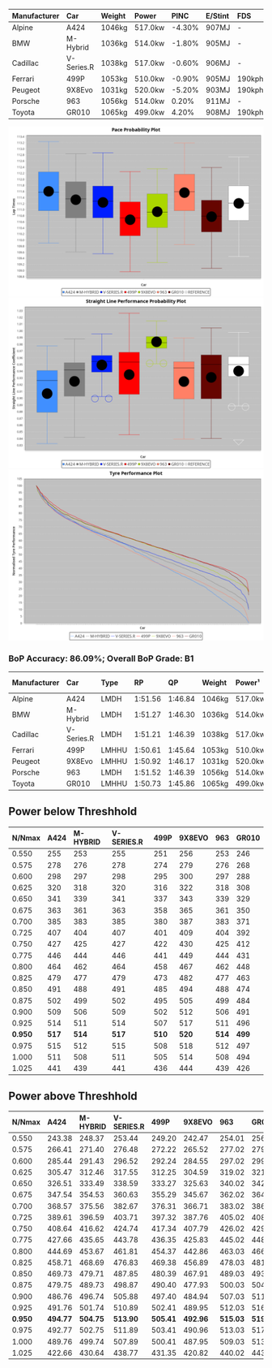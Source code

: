 | Manufacturer | Car        | Weight | Power   | PINC   | E/Stint | FDS     |
|:-|:-|:-|:-|:-|:-|:-|
| Alpine       | A424       | 1046kg | 517.0kw | -4.30% | 907MJ   |    -    |
| BMW          | M-Hybrid   | 1036kg | 514.0kw | -1.80% | 905MJ   |    -    |
| Cadillac     | V-Series.R | 1038kg | 517.0kw | -0.60% | 906MJ   |    -    |
| Ferrari      | 499P       | 1053kg | 510.0kw | -0.90% | 905MJ   | 190kph  |
| Peugeot      | 9X8Evo     | 1031kg | 520.0kw | -5.20% | 903MJ   | 190kph  |
| Porsche      | 963        | 1056kg | 514.0kw | 0.20%  | 911MJ   |    -    |
| Toyota       | GR010      | 1065kg | 499.0kw | 4.20%  | 908MJ   | 190kph  |

![PACECHART](./IMG/OFFICIAL.png)
![STRAIGHTLINEPERFORMANCECHART](./IMG/OFFICIAL_sp.png)
![TYREPERFORMANCECHART](./IMG/OFFICIAL_tw.png)

### BoP Accuracy: 86.09%; Overall BoP Grade: B1
| Manufacturer | Car        | Type  | RP      | QP      | Weight | Power¹  | Threshhold | PINC   | Power²   | E/Stint | AVG Vmax  | FDS     | RDLC | L/Stint | BOP-Grade | Model Accuracy | Model Points | Match% | SimDiff |
|:-|:-|:-|:-|:-|:-|:-|:-|:-|:-|:-|:-|:-|:-|:-|:-|:-|:-|:-|:-|
| Alpine       | A424       | LMDH  | 1:51.56 | 1:46.84 | 1046kg | 517.0kw | 250.0kph   | -4.30% | 494.80kw |  907MJ  | 276.41kph |    -    | 1.03 | 34      | +C2       | 96.10%         | 2390         | 73.56% | -0.45   |
| BMW          | M-Hybrid   | LMDH  | 1:51.27 | 1:46.30 | 1036kg | 514.0kw | 250.0kph   | -1.80% | 504.70kw |  905MJ  | 280.39kph |    -    | 1.04 | 34      | ~A1       | 100.00%        | 3339         | 95.18% | -0.24   |
| Cadillac     | V-Series.R | LMDH  | 1:51.21 | 1:46.39 | 1038kg | 517.0kw | 250.0kph   | -0.60% | 513.90kw |  906MJ  | 283.37kph |    -    | 1.03 | 34      | +A2       | 99.56%         | 5841         | 92.32% | +0.07   |
| Ferrari      | 499P       | LMHHU | 1:50.61 | 1:45.64 | 1053kg | 510.0kw | 250.0kph   | -0.90% | 505.40kw |  905MJ  | 281.03kph | 190kph  | 1.06 | 34      | -C1       | 99.57%         | 7417         | 77.02% | +0.42   |
| Peugeot      | 9X8Evo     | LMHHU | 1:50.92 | 1:46.17 | 1031kg | 520.0kw | 250.0kph   | -5.20% | 493.00kw |  903MJ  | 288.02kph | 190kph  | 1.03 | 34      | +B2       | 100.00%        | 1891         | 84.12% | +0.44   |
| Porsche      | 963        | LMDH  | 1:51.52 | 1:46.39 | 1056kg | 514.0kw | 250.0kph   | 0.20%  | 515.00kw |  911MJ  | 280.17kph |    -    | 1.02 | 34      | ~A1       | 98.39%         | 16118        | 97.76% | -0.48   |
| Toyota       | GR010      | LMHHU | 1:50.73 | 1:45.86 | 1065kg | 499.0kw | 250.0kph   | 4.20%  | 520.00kw |  908MJ  | 280.75kph | 190kph  | 1.04 | 34      | -B2       | 99.90%         | 5196         | 82.68% | +0.23   |

## Power below Threshhold
| N/Nmax    | A424    | M-HYBRID | V-SERIES.R | 499P    | 9X8EVO  | 963     | GR010   |
|:-|:-|:-|:-|:-|:-|:-|:-|
|  0.550    |  255    |  253     |  255       |  251    |  256    |  253    |  246    |
|  0.575    |  278    |  276     |  278       |  274    |  279    |  276    |  268    |
|  0.600    |  298    |  297     |  298       |  295    |  300    |  297    |  288    |
|  0.625    |  320    |  318     |  320       |  316    |  322    |  318    |  308    |
|  0.650    |  341    |  339     |  341       |  337    |  343    |  339    |  329    |
|  0.675    |  363    |  361     |  363       |  358    |  365    |  361    |  350    |
|  0.700    |  385    |  383     |  385       |  380    |  387    |  383    |  371    |
|  0.725    |  407    |  404     |  407       |  401    |  409    |  404    |  392    |
|  0.750    |  427    |  425     |  427       |  422    |  430    |  425    |  412    |
|  0.775    |  446    |  444     |  446       |  441    |  449    |  444    |  431    |
|  0.800    |  464    |  462     |  464       |  458    |  467    |  462    |  448    |
|  0.825    |  479    |  477     |  479       |  473    |  482    |  477    |  463    |
|  0.850    |  491    |  488     |  491       |  485    |  494    |  488    |  474    |
|  0.875    |  502    |  499     |  502       |  495    |  505    |  499    |  484    |
|  0.900    |  509    |  506     |  509       |  502    |  512    |  506    |  491    |
|  0.925    |  514    |  511     |  514       |  507    |  517    |  511    |  496    |
| **0.950** | **517** | **514**  | **517**    | **510** | **520** | **514** | **499** |
|  0.975    |  515    |  512     |  515       |  508    |  518    |  512    |  497    |
|  1.000    |  511    |  508     |  511       |  505    |  514    |  508    |  494    |
|  1.025    |  441    |  439     |  441       |  436    |  444    |  439    |  426    |

## Power above Threshhold
| N/Nmax    | A424       | M-HYBRID   | V-SERIES.R | 499P       | 9X8EVO     | 963        | GR010      |
|:-|:-|:-|:-|:-|:-|:-|:-|
|  0.550    |  243.38    |  248.37    |  253.44    |  249.20    |  242.47    |  254.01    |  256.47    |
|  0.575    |  266.41    |  271.40    |  276.48    |  272.22    |  265.52    |  277.02    |  279.51    |
|  0.600    |  285.44    |  291.43    |  296.52    |  292.24    |  284.55    |  297.02    |  299.55    |
|  0.625    |  305.47    |  312.46    |  317.55    |  312.25    |  304.59    |  319.02    |  321.59    |
|  0.650    |  326.51    |  333.49    |  338.59    |  333.27    |  325.63    |  340.02    |  342.63    |
|  0.675    |  347.54    |  354.53    |  360.63    |  355.29    |  345.67    |  362.02    |  364.67    |
|  0.700    |  368.57    |  375.56    |  382.67    |  376.31    |  366.71    |  383.02    |  386.71    |
|  0.725    |  389.61    |  396.59    |  403.71    |  397.32    |  387.76    |  405.02    |  408.75    |
|  0.750    |  408.64    |  416.62    |  424.74    |  417.34    |  407.79    |  426.02    |  429.79    |
|  0.775    |  427.66    |  435.65    |  443.78    |  436.35    |  425.83    |  445.02    |  448.83    |
|  0.800    |  444.69    |  453.67    |  461.81    |  454.37    |  442.86    |  463.03    |  466.86    |
|  0.825    |  458.71    |  468.69    |  476.83    |  469.38    |  456.89    |  478.03    |  481.89    |
|  0.850    |  469.73    |  479.71    |  487.85    |  480.39    |  467.91    |  489.03    |  493.91    |
|  0.875    |  479.75    |  489.73    |  498.87    |  490.40    |  477.93    |  500.03    |  504.93    |
|  0.900    |  486.76    |  496.74    |  505.88    |  497.40    |  484.94    |  507.03    |  511.94    |
|  0.925    |  491.76    |  501.74    |  510.89    |  502.41    |  489.95    |  512.03    |  516.95    |
| **0.950** | **494.77** | **504.75** | **513.90** | **505.41** | **492.96** | **515.03** | **519.96** |
|  0.975    |  492.77    |  502.75    |  511.89    |  503.41    |  490.96    |  513.03    |  517.95    |
|  1.000    |  489.76    |  499.74    |  507.89    |  500.41    |  487.95    |  509.03    |  513.95    |
|  1.025    |  422.66    |  430.64    |  438.77    |  431.35    |  420.82    |  440.02    |  443.82    |
